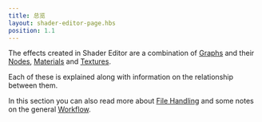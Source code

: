 ```yaml
---
title: 总览
layout: shader-editor-page.hbs
position: 1.1
---
```


The effects created in Shader Editor are a combination of [Graphs][1] and their [Nodes][2], [Materials][3] and [Textures][4].

Each of these is explained along with information on the relationship between them.

In this section you can also read more about [File Handling][5] and some notes on the general [Workflow][6].

[1]: /shader-editor/overview/graphs
[2]: /shader-editor/overview/nodes
[3]: /shader-editor/overview/materials
[4]: /shader-editor/overview/textures
[5]: /shader-editor/overview/file-handling
[6]: /shader-editor/overview/workflow
